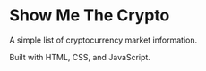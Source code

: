 # Show Me The Crypto

A simple list of cryptocurrency market information.

Built with HTML, CSS, and JavaScript.
